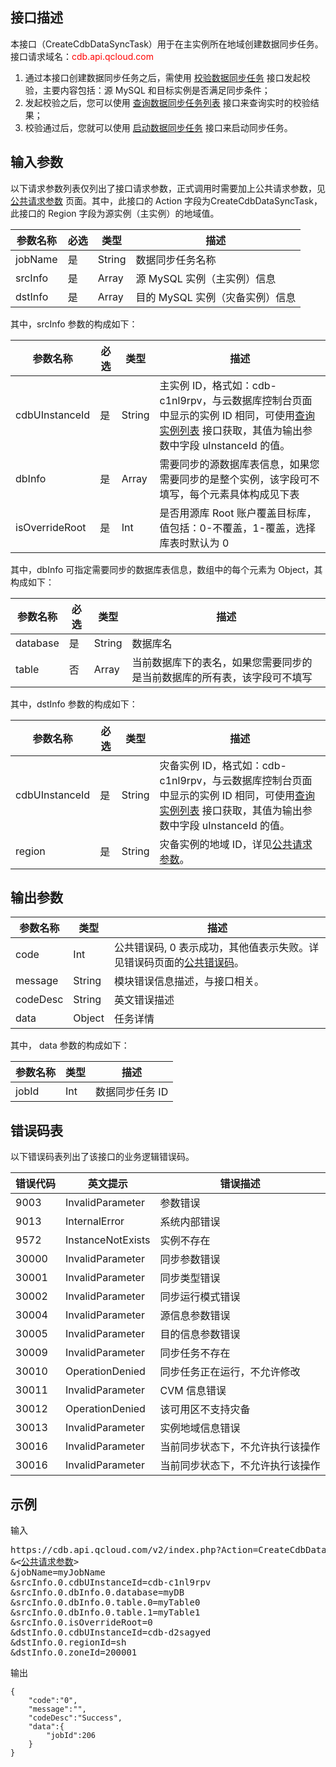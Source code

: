 ## 接口描述
本接口（CreateCdbDataSyncTask）用于在主实例所在地域创建数据同步任务。
接口请求域名：<font style='color:red'>cdb.api.qcloud.com </font>

1. 通过本接口创建数据同步任务之后，需使用 [校验数据同步任务](/document/product/236/7931) 接口发起校验，主要内容包括：源 MySQL 和目标实例是否满足同步条件；
2. 发起校验之后，您可以使用 [查询数据同步任务列表](/document/product/236/7933) 接口来查询实时的校验结果；
3. 校验通过后，您就可以使用 [启动数据同步任务](/document/product/236/7930) 接口来启动同步任务。

## 输入参数
以下请求参数列表仅列出了接口请求参数，正式调用时需要加上公共请求参数，见 <a href='/doc/api/372/4153' title='公共请求参数'>公共请求参数</a> 页面。其中，此接口的 Action 字段为CreateCdbDataSyncTask，此接口的 Region 字段为源实例（主实例）的地域值。

| 参数名称 | 必选  | 类型 | 描述 |
|---------|---------|---------|---------|
| jobName | 是 | String | 数据同步任务名称|
| srcInfo | 是 | Array | 源 MySQL 实例（主实例）信息|
| dstInfo | 是 | Array | 目的 MySQL 实例（灾备实例）信息|

其中，srcInfo 参数的构成如下：

| 参数名称 | 必选  | 类型 | 描述 |
|---------|---------|---------|---------|
| cdbUInstanceId | 是 | String | 主实例 ID，格式如：cdb-c1nl9rpv，与云数据库控制台页面中显示的实例 ID 相同，可使用[查询实例列表](/doc/api/253/1266) 接口获取，其值为输出参数中字段 uInstanceId 的值。|
| dbInfo | 是 | Array | 需要同步的源数据库表信息，如果您需要同步的是整个实例，该字段可不填写，每个元素具体构成见下表 |
| isOverrideRoot | 是 | Int | 是否用源库 Root 账户覆盖目标库，值包括：0-不覆盖，1-覆盖，选择库表时默认为 0 |

其中，dbInfo 可指定需要同步的数据库表信息，数组中的每个元素为 Object，其构成如下：

| 参数名称 | 必选  | 类型 | 描述 |
|---------|---------|---------|---------|
| database | 是 | String | 数据库名 |
| table | 否 | Array | 当前数据库下的表名，如果您需要同步的是当前数据库的所有表，该字段可不填写 |

其中，dstInfo 参数的构成如下：

| 参数名称 | 必选  | 类型 | 描述 |
|---------|---------|---------|---------|
| cdbUInstanceId | 是 | String | 灾备实例 ID，格式如：cdb-c1nl9rpv，与云数据库控制台页面中显示的实例 ID 相同，可使用[查询实例列表](/doc/api/253/1266) 接口获取，其值为输出参数中字段 uInstanceId 的值。|
| region | 是 | String | 灾备实例的地域 ID，详见[<a href='/document/product/236/6921' title='公共请求参数'>公共请求参数</a>](/doc/api/229/6976)。|


## 输出参数
| 参数名称 | 类型 | 描述 |
|---------|---------|---------|
| code | Int | 公共错误码, 0 表示成功，其他值表示失败。详见错误码页面的<a href='http://tce.fsphere.cn/doc/api/372/%E9%94%99%E8%AF%AF%E7%A0%81#1.E3.80.81.E5.85.AC.E5.85.B1.E9.94.99.E8.AF.AF.E7.A0.81' title='公共错误码'>公共错误码</a>。 |
| message | String | 模块错误信息描述，与接口相关。 |
| codeDesc | String | 英文错误描述 |
| data | Object | 任务详情 |

其中， data 参数的构成如下：

| 参数名称 | 类型 | 描述 |
|---------|---------|---------|
| jobId | Int | 数据同步任务 ID |


## 错误码表
以下错误码表列出了该接口的业务逻辑错误码。

| 错误代码 | 英文提示 | 错误描述 |
|---------|---------|---------|
| 9003 | InvalidParameter | 参数错误 |
| 9013 | InternalError | 系统内部错误 |
| 9572 | InstanceNotExists | 实例不存在 |
| 30000 | InvalidParameter | 同步参数错误 |
| 30001 | InvalidParameter | 同步类型错误 |
| 30002 | InvalidParameter | 同步运行模式错误 |
| 30004 | InvalidParameter | 源信息参数错误 |
| 30005 | InvalidParameter | 目的信息参数错误 |
| 30009 | InvalidParameter | 同步任务不存在 |
| 30010 | OperationDenied | 同步任务正在运行，不允许修改 |
| 30011 | InvalidParameter | CVM 信息错误 |
| 30012 | OperationDenied | 该可用区不支持灾备 |
| 30013 | InvalidParameter | 实例地域信息错误 |
| 30016 | InvalidParameter | 当前同步状态下，不允许执行该操作 |
| 30016 | InvalidParameter | 当前同步状态下，不允许执行该操作 |


## 示例
输入
<pre>
https://cdb.api.qcloud.com/v2/index.php?Action=CreateCdbDataSyncTask
&<<a href="http://tce.fsphere.cn/doc/api/229/6976">公共请求参数</a>>
&jobName=myJobName
&srcInfo.0.cdbUInstanceId=cdb-c1nl9rpv
&srcInfo.0.dbInfo.0.database=myDB
&srcInfo.0.dbInfo.0.table.0=myTable0
&srcInfo.0.dbInfo.0.table.1=myTable1
&srcInfo.0.isOverrideRoot=0
&dstInfo.0.cdbUInstanceId=cdb-d2sagyed
&dstInfo.0.regionId=sh
&dstInfo.0.zoneId=200001
</pre>

输出
```
{
    "code":"0",
    "message":"",
    "codeDesc":"Success",
    "data":{
        "jobId":206
    }
}
```

